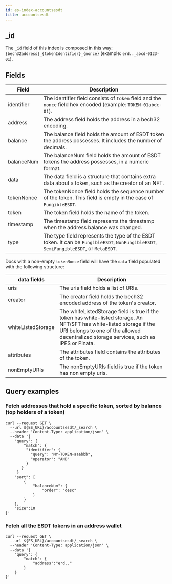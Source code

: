 ```yaml
---
id: es-index-accountsesdt
title: accountsesdt
---
```


[comment]: # (mx-context-auto)

## _id

The `_id` field of this index is composed in this way: `{bech32address}_{tokenIdentifier}_{nonce}` (example: `erd.._abcd-0123-01`).

[comment]: # (mx-context-auto)

## Fields

| Field       | Description                                                                                                                           |
|-------------|---------------------------------------------------------------------------------------------------------------------------------------|
| identifier  | The identifier field consists of `token` field and the `nonce` field hex encoded (example: `TOKEN-01abdc-01`).                        |
| address     | The address field holds the address in a bech32 encoding.                                                                             |
| balance     | The balance field holds the amount of ESDT token the address possesses. It includes the number of decimals.                           |
| balanceNum  | The balanceNum field holds the amount of ESDT tokens the address possesses, in a numeric format.                                      |
| data        | The data field is a structure that contains extra data about a token, such as the creator of an NFT.                                  |
| tokenNonce  | The tokenNonce field holds the sequence number of the token. This field is empty in the case of `FungibleESDT`.                       |
| token       | The token field holds the name of the token.                                                                                          |
| timestamp   | The timestamp field represents the timestamp when the address balance was changed.                                                    |
| type        | The type field represents the type of the ESDT token. It can be `FungibleESDT`, `NonFungibleESDT`, `SemiFungibleESDT`, or `MetaESDT`. |

Docs with a non-empty `tokenNonce` field will have the `data` field populated with the following structure:

| data fields        | Description                                                                                                                                                                                                       |
|--------------------|-------------------------------------------------------------------------------------------------------------------------------------------------------------------------------------------------------------------|
| uris               | The uris field holds a list of URIs.                                                                                                                                                                              |
| creator            | The creator field holds the bech32 encoded address of the token's creator.                                                                                                                                        |
| whiteListedStorage | The whiteListedStorage field is true if the token has white-listed storage. An NFT/SFT has white-listed storage if the URI belongs to one of the allowed decentralized storage services, such as IPFS or Pinata.  |
| attributes         | The attributes field contains the attributes of the token.                                                                                                                                                        |
| nonEmptyURIs       | The nonEmptyURIs field is true if the token has non empty uris.                                                                                                                                                   |

[comment]: # (mx-context-auto)

## Query examples

[comment]: # (mx-context-auto)

### Fetch addresses that hold a specific token, sorted by balance (top holders of a token)

```
curl --request GET \
  --url ${ES_URL}/accountsesdt/_search \
  --header 'Content-Type: application/json' \
  --data '{
    "query": {
        "match": {
         "identifier": {
           "query": "MY-TOKEN-aaabbb",
           "operator": "AND"
         }
       }
     }
    "sort": [
        {
            "balanceNum": {
                "order": "desc"
            }
        }
    ],
    "size":10
}'
```

[comment]: # (mx-context-auto)

### Fetch all the ESDT tokens in an address wallet

```
curl --request GET \
  --url ${ES_URL}/accountsesdt/_search \
  --header 'Content-Type: application/json' \
  --data '{
	"query": {
		"match": {
			"address":"erd.."
		}
	}
}'
```
